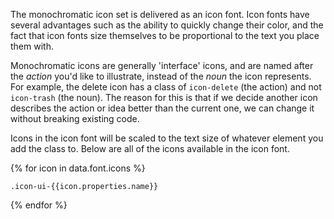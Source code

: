 The monochromatic icon set is delivered as an icon font. Icon fonts have several advantages such as the ability to quickly change their color, and the fact that icon fonts size themselves to be proportional to the text you place them with.

Monochromatic icons are generally 'interface' icons, and are named after the *action* you'd like to illustrate, instead of the *noun* the icon represents. For example, the delete icon has a class of `icon-delete` (the action) and not `icon-trash` (the noun). The reason for this is that if we decide another icon describes the action or idea better than the current one, we can change it without breaking existing code.

Icons in the icon font will be scaled to the text size of whatever element you add the class to. Below are all of the icons available in the icon font.

<div class="block-group block-group-3-up">
{% for icon in data.font.icons %}
<div class="block">
<span href="" class="font-size-4 icon-ui-{{icon.properties.name}}" aria-label="{{icon.properties.name}}"></span>
<p class="trailer-1"><code>.icon-ui-{{icon.properties.name}}</code></p>
</div>
{% endfor %}
</div>
